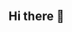## Hi there 👋

<!--
**caalmora/caalmora** is a ✨ _special_ ✨ repository because its `README.md` (this file) appears on your GitHub profile.

# Mi sitio personal
Este es mi sitio personal. Aquí puedes encontrar información sobre mí, mis
proyectos y mis intereses.
## Contenido
* [Información personal](#información-personal)
* [Proyectos](#proyectos)
* [Intereses](#intereses)
## Información personal
* Nombre: [Camila]
* Ocupación: [Estudiante]
* Lugar de residencia: [Ecuador]
* Sitio web: [Tu sitio web]
## Proyectos
* [Lista de tus proyectos]
## Intereses
* [Lista de tus intereses]
